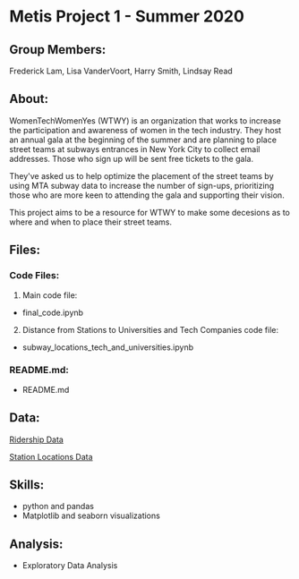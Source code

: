 # **Metis Project 1 - Summer 2020**


## Group Members: 
Frederick Lam, Lisa VanderVoort, Harry Smith, Lindsay Read

## About:

WomenTechWomenYes (WTWY) is an organization that works to increase the participation and awareness of women in the tech industry. They host an annual gala at the beginning of the summer and are planning to place street teams at subways entrances in New York City to collect email addresses. Those who sign up will be sent free tickets to the gala.

They've asked us to help optimize the placement of the street teams by using MTA subway data to increase the number of sign-ups, prioritizing  those who are more keen to attending the gala and supporting their vision.

This project aims to be a resource for WTWY to make some decesions as to where and when to place their street teams.

## Files:
### Code Files:
1. Main code file:
- final_code.ipynb
2. Distance from Stations to Universities and Tech Companies code file:
- subway_locations_tech_and_universities.ipynb
### README.md:
- README.md

## Data:

[Ridership Data](http://web.mta.info/developers/turnstile.html)

[Station Locations Data](https://data.ny.gov/Transportation/NYC-Transit-Subway-Entrance-And-Exit-Data/i9wp-a4ja)

## Skills:

- python and pandas
- Matplotlib and seaborn visualizations

## Analysis:

- Exploratory Data Analysis
